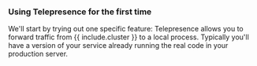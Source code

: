 
### Using Telepresence for the first time

We'll start by trying out one specific feature: Telepresence allows you to forward traffic from {{ include.cluster }} to a local process.
Typically you'll have a version of your service already running the real code in your production server.
